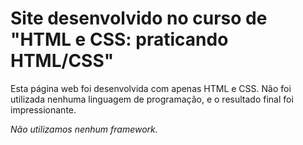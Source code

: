 # Site desenvolvido no curso de "HTML e CSS: praticando HTML/CSS"
Esta página web foi desenvolvida com apenas HTML e CSS. Não foi utilizada nenhuma linguagem de programação, e o resultado final foi impressionante.

*Não utilizamos nenhum framework.*
